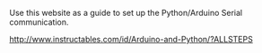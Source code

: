 Use this website as a guide to set up the Python/Arduino Serial communication.

http://www.instructables.com/id/Arduino-and-Python/?ALLSTEPS